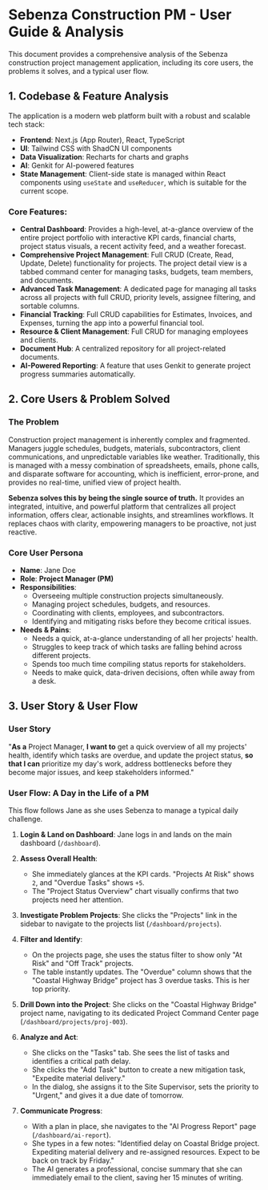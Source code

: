 # Sebenza Construction PM - User Guide & Analysis

This document provides a comprehensive analysis of the Sebenza construction project management application, including its core users, the problems it solves, and a typical user flow.

## 1. Codebase & Feature Analysis

The application is a modern web platform built with a robust and scalable tech stack:

-   **Frontend**: Next.js (App Router), React, TypeScript
-   **UI**: Tailwind CSS with ShadCN UI components
-   **Data Visualization**: Recharts for charts and graphs
-   **AI**: Genkit for AI-powered features
-   **State Management**: Client-side state is managed within React components using `useState` and `useReducer`, which is suitable for the current scope.

### Core Features:

-   **Central Dashboard**: Provides a high-level, at-a-glance overview of the entire project portfolio with interactive KPI cards, financial charts, project status visuals, a recent activity feed, and a weather forecast.
-   **Comprehensive Project Management**: Full CRUD (Create, Read, Update, Delete) functionality for projects. The project detail view is a tabbed command center for managing tasks, budgets, team members, and documents.
-   **Advanced Task Management**: A dedicated page for managing all tasks across all projects with full CRUD, priority levels, assignee filtering, and sortable columns.
-   **Financial Tracking**: Full CRUD capabilities for Estimates, Invoices, and Expenses, turning the app into a powerful financial tool.
-   **Resource & Client Management**: Full CRUD for managing employees and clients.
-   **Document Hub**: A centralized repository for all project-related documents.
-   **AI-Powered Reporting**: A feature that uses Genkit to generate project progress summaries automatically.

## 2. Core Users & Problem Solved

### The Problem

Construction project management is inherently complex and fragmented. Managers juggle schedules, budgets, materials, subcontractors, client communications, and unpredictable variables like weather. Traditionally, this is managed with a messy combination of spreadsheets, emails, phone calls, and disparate software for accounting, which is inefficient, error-prone, and provides no real-time, unified view of project health.

**Sebenza solves this by being the single source of truth.** It provides an integrated, intuitive, and powerful platform that centralizes all project information, offers clear, actionable insights, and streamlines workflows. It replaces chaos with clarity, empowering managers to be proactive, not just reactive.

### Core User Persona

-   **Name**: Jane Doe
-   **Role**: **Project Manager (PM)**
-   **Responsibilities**:
    -   Overseeing multiple construction projects simultaneously.
    -   Managing project schedules, budgets, and resources.
    -   Coordinating with clients, employees, and subcontractors.
    -   Identifying and mitigating risks before they become critical issues.
-   **Needs & Pains**:
    -   Needs a quick, at-a-glance understanding of all her projects' health.
    -   Struggles to keep track of which tasks are falling behind across different projects.
    -   Spends too much time compiling status reports for stakeholders.
    -   Needs to make quick, data-driven decisions, often while away from a desk.

## 3. User Story & User Flow

### User Story

"**As a** Project Manager, **I want to** get a quick overview of all my projects' health, identify which tasks are overdue, and update the project status, **so that I can** prioritize my day's work, address bottlenecks before they become major issues, and keep stakeholders informed."

### User Flow: A Day in the Life of a PM

This flow follows Jane as she uses Sebenza to manage a typical daily challenge.

1.  **Login & Land on Dashboard**: Jane logs in and lands on the main dashboard (`/dashboard`).

2.  **Assess Overall Health**:
    -   She immediately glances at the KPI cards. "Projects At Risk" shows `2`, and "Overdue Tasks" shows `+5`.
    -   The "Project Status Overview" chart visually confirms that two projects need her attention.

3.  **Investigate Problem Projects**: She clicks the "Projects" link in the sidebar to navigate to the projects list (`/dashboard/projects`).

4.  **Filter and Identify**:
    -   On the projects page, she uses the status filter to show only "At Risk" and "Off Track" projects.
    -   The table instantly updates. The "Overdue" column shows that the "Coastal Highway Bridge" project has 3 overdue tasks. This is her top priority.

5.  **Drill Down into the Project**: She clicks on the "Coastal Highway Bridge" project name, navigating to its dedicated Project Command Center page (`/dashboard/projects/proj-003`).

6.  **Analyze and Act**:
    -   She clicks on the "Tasks" tab. She sees the list of tasks and identifies a critical path delay.
    -   She clicks the "Add Task" button to create a new mitigation task, "Expedite material delivery."
    -   In the dialog, she assigns it to the Site Supervisor, sets the priority to "Urgent," and gives it a due date of tomorrow.

7.  **Communicate Progress**:
    -   With a plan in place, she navigates to the "AI Progress Report" page (`/dashboard/ai-report`).
    -   She types in a few notes: "Identified delay on Coastal Bridge project. Expediting material delivery and re-assigned resources. Expect to be back on track by Friday."
    -   The AI generates a professional, concise summary that she can immediately email to the client, saving her 15 minutes of writing.
